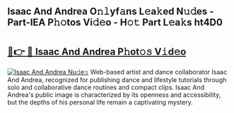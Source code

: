 ## Isaac And Andrea O𝚗𝚕yf𝚊ns L𝚎a𝚔ed N𝚞𝚍es - Part-IEA P𝚑𝚘tos Vi𝚍𝚎o - H𝚘𝚝 Part L𝚎a𝚔s ht4D0

# <h2><a href="http://kf8eje.oniu.top/?m=Isaac+And+Andrea">🔗👉 🔴 Isaac And Andrea P𝚑ot𝚘𝚜 V𝚒d𝚎o</a></h2>

[![Isaac And Andrea Nu𝚍e𝚜](https://i.imgur.com/0qMVB7G.gif)](http://kf8eje.oniu.top/?m=Isaac+And+Andrea)
Web-based artist and dance collaborator Isaac And Andrea, recognized for publishing dance and lifestyle tutorials through solo and collaborative dance routines and compact clips. Isaac And Andrea's public image is characterized by its openness and accessibility, but the depths of his personal life remain a captivating mystery.  
